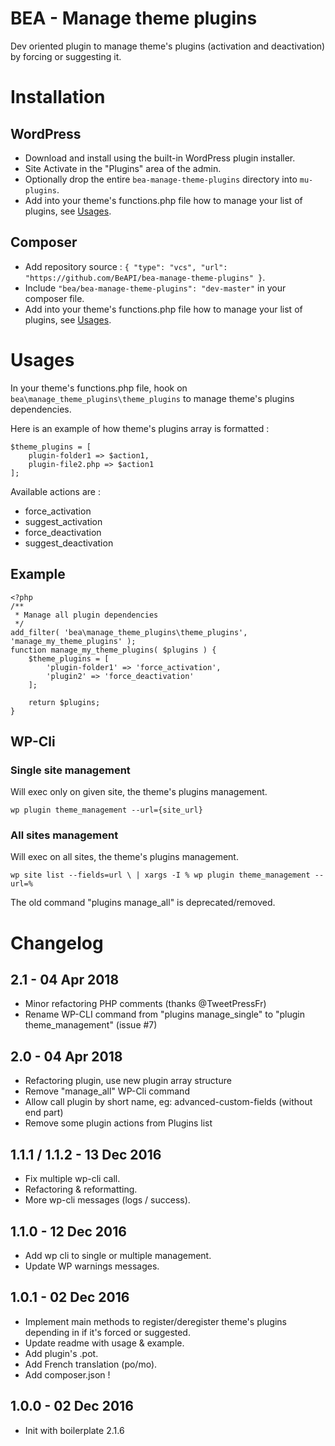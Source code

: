 # BEA - Manage theme plugins

Dev oriented plugin to manage theme's plugins (activation and deactivation) by forcing or suggesting it.

# Installation

## WordPress

* Download and install using the built-in WordPress plugin installer.
* Site Activate in the "Plugins" area of the admin.
* Optionally drop the entire `bea-manage-theme-plugins` directory into `mu-plugins`.
* Add into your theme's functions.php file how to manage your list of plugins, see [Usages](https://github.com/BeAPI/bea-manage-theme-plugins#usages).

## Composer

* Add repository source : `{ "type": "vcs", "url": "https://github.com/BeAPI/bea-manage-theme-plugins" }`.
* Include `"bea/bea-manage-theme-plugins": "dev-master"` in your composer file.
* Add into your theme's functions.php file how to manage your list of plugins, see [Usages](https://github.com/BeAPI/bea-manage-theme-plugins#usages).

# Usages

In your theme's functions.php file, hook on `bea\manage_theme_plugins\theme_plugins` to manage theme's plugins dependencies.

Here is an example of how theme's plugins array is formatted :
```
$theme_plugins = [
    plugin-folder1 => $action1,
    plugin-file2.php => $action1
];
```

Available actions are :
- force_activation
- suggest_activation
- force_deactivation
- suggest_deactivation

## Example

```
<?php
/**
 * Manage all plugin dependencies
 */
add_filter( 'bea\manage_theme_plugins\theme_plugins', 'manage_my_theme_plugins' );
function manage_my_theme_plugins( $plugins ) {
	$theme_plugins = [
    	'plugin-folder1' => 'force_activation',
    	'plugin2' => 'force_deactivation'
    ];

	return $plugins;
}
```

## WP-Cli

### Single site management

Will exec only on given site, the theme's plugins management.

`wp plugin theme_management --url={site_url}`

### All sites management

Will exec on all sites, the theme's plugins management.

`wp site list --fields=url \
  | xargs -I % wp plugin theme_management --url=% `

The old command "plugins manage_all" is deprecated/removed.

# Changelog ##

## 2.1 - 04 Apr 2018

* Minor refactoring PHP comments (thanks @TweetPressFr)
* Rename WP-CLI command from "plugins manage_single" to  "plugin theme_management" (issue #7)

## 2.0 - 04 Apr 2018

* Refactoring plugin, use new plugin array structure
* Remove "manage_all" WP-Cli command
* Allow call plugin by short name, eg: advanced-custom-fields (without end part)
* Remove some plugin actions from Plugins list

## 1.1.1 / 1.1.2 - 13 Dec 2016

* Fix multiple wp-cli call.
* Refactoring & reformatting.
* More wp-cli messages (logs / success).

## 1.1.0 - 12 Dec 2016

* Add wp cli to single or multiple management.
* Update WP warnings messages.

## 1.0.1 - 02 Dec 2016

* Implement main methods to register/deregister theme's plugins depending in if it's forced or suggested.
* Update readme with usage & example.
* Add plugin's .pot.
* Add French translation (po/mo).
* Add composer.json !

## 1.0.0 - 02 Dec 2016

* Init with boilerplate 2.1.6
